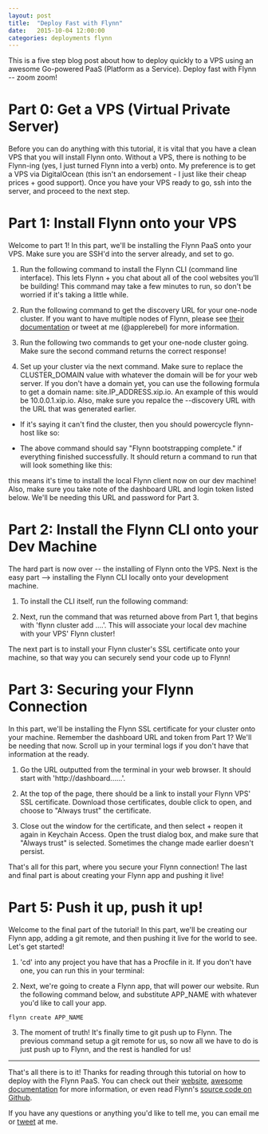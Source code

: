 ```yaml
---
layout: post
title:  "Deploy Fast with Flynn"
date:   2015-10-04 12:00:00
categories: deployments flynn
---
```


This is a five step blog post about how to deploy quickly to a VPS using
an awesome Go-powered PaaS (Platform as a Service). Deploy fast with Flynn -- zoom zoom!

# Part 0: Get a VPS (Virtual Private Server)

Before you can do anything with this tutorial, it is vital that you have
a clean VPS that you will install Flynn onto. Without a VPS, there is
nothing to be Flynn-ing (yes, I just turned Flynn into a verb) onto. My
preference is to get a VPS via DigitalOcean (this isn't an endorsement -
I just like their cheap prices + good support). Once you have your VPS
ready to go, ssh into the server, and proceed to the next step.

# Part 1: Install Flynn onto your VPS

Welcome to part 1! In this part, we'll be installing the Flynn PaaS onto
your VPS. Make sure you are SSH'd into the server already, and set to
go.

1. Run the following command to install the Flynn CLI (command line
   interface). This lets Flynn + you chat about all of the cool websites
you'll be building! This command may take a few minutes to run, so don't
be worried if it's taking a little while.

<script src="https://gist.github.com/maclover7/094ee48c027bdd288497.js"></script>

2. Run the following command to get the discovery URL for your one-node
   cluster. If you want to have multiple nodes of Flynn, please see
[their documentation](https://flynn.io/docs/installation#ubuntu-14.04-amd64) or tweet at me (@applerebel) for more information.

<script src="https://gist.github.com/maclover7/0f0b067eda9c00e8b33c.js"></script>

3. Run the following two commands to get your one-node cluster going.
   Make sure the second command returns the correct response!

<script src="https://gist.github.com/maclover7/53e6c3eea0a46081875a.js"></script>

4. Set up your cluster via the next command. Make sure to replace the
   CLUSTER_DOMAIN value with whatever the domain will be for your web
server. If you don't have a domain yet, you can use the following
formula to get a domain name: site.IP_ADDRESS.xip.io. An example of this
would be 10.0.0.1.xip.io. Also, make sure you repalce the --discovery
URL with the URL that was generated earlier.

<script src="https://gist.github.com/maclover7/460a59ac08198b98d9e1.js"></script>

* If it's saying it can't find the cluster, then you should powercycle
flynn-host like so:

<script src="https://gist.github.com/maclover7/a6b4982e3bfccfb845ac.js"></script>

* The above command should say "Flynn bootstrapping complete." if
  everything finished successfully. It should return a command to run
that will look something like this:

<script src="https://gist.github.com/maclover7/d9113bacf0a1b1ab5a8b.js"></script>

this means it's time to install the local Flynn client now on our dev
machine! Also, make sure you take note of the dashboard URL and login
token listed below. We'll be needing this URL and password for Part 3.

# Part 2: Install the Flynn CLI onto your Dev Machine

The hard part is now over -- the installing of Flynn onto the VPS. Next
is the easy part --> installing the Flynn CLI locally onto your
development machine.

1. To install the CLI itself, run the following command:

<script src="https://gist.github.com/maclover7/01d292417fbf901d603e.js"></script>

2. Next, run the command that was returned above from Part 1, that
   begins with 'flynn cluster add ....'. This will associate your local
dev machine with your VPS' Flynn cluster!

The next part is to install your Flynn cluster's SSL certificate onto
your machine, so that way you can securely send your code up to Flynn!

# Part 3: Securing your Flynn Connection

In this part, we'll be installing the Flynn SSL certificate for your
cluster onto your machine. Remember the dashboard URL and token from
Part 1? We'll be needing that now. Scroll up in your terminal logs if
you don't have that information at the ready.

1. Go the URL outputted from the terminal in your web browser. It should start with
   'http://dashboard......'.

2. At the top of the page, there should be a link to install your Flynn VPS' SSL certificate. Download those certificates, double click to open, and choose to "Always trust" the certificate.

3. Close out the window for the certificate, and then select + reopen it
   again in Keychain Access. Open the trust dialog box, and make sure
that "Always trust" is selected. Sometimes the change made earlier
doesn't persist.

That's all for this part, where you secure your Flynn connection! The
last and final part is about creating your Flynn app and pushing it
live!

# Part 5: Push it up, push it up!

Welcome to the final part of the tutorial! In this part, we'll be
creating our Flynn app, adding a git remote, and then pushing it live
for the world to see. Let's get started!

1. 'cd' into any project you have that has a Procfile in it. If you
   don't have one, you can run this in your terminal:

<script src="https://gist.github.com/maclover7/5fa28e36630df3e96afd.js"></script>

2. Next, we're going to create a Flynn app, that will power our website.
   Run the following command below, and substitute APP_NAME with
whatever you'd like to call your app.

`flynn create APP_NAME`

3. The moment of truth! It's finally time to git push up to Flynn. The previous command setup a git remote for us, so now all we have to do is just push up to Flynn, and the rest is handled for us!

<script src="https://gist.github.com/maclover7/041449d7a66abd12eef3.js"></script>

---

That's all there is to it! Thanks for reading through this tutorial on
how to deploy with the Flynn PaaS. You can check out their [website](flynn.io),
[awesome documentation](flynn.io/docs) for more information, or even read Flynn's
[source code on Github](github.com/flynn/flynn).

If you have any questions or anything you'd like to tell me, you can
email me or [tweet](https://twitter.com/applerebel) at me.
